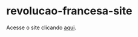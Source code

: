 # revolucao-francesa-site
Acesse o site clicando [aqui](https://gustavoo011.github.io/revolucao-francesa-site/).
